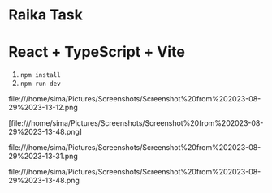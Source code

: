 # Raika Task
# React + TypeScript + Vite

1. `npm install`
2. `npm run dev`
   

file:///home/sima/Pictures/Screenshots/Screenshot%20from%202023-08-29%2023-13-12.png

[file:///home/sima/Pictures/Screenshots/Screenshot%20from%202023-08-29%2023-13-48.png]

file:///home/sima/Pictures/Screenshots/Screenshot%20from%202023-08-29%2023-13-31.png

file:///home/sima/Pictures/Screenshots/Screenshot%20from%202023-08-29%2023-13-48.png


